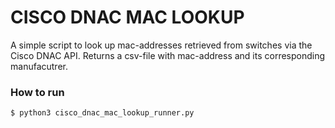 # CISCO DNAC MAC LOOKUP

A simple script to look up mac-addresses retrieved from switches via the Cisco DNAC API.
Returns a csv-file with mac-address and its corresponding manufacutrer.

### How to run
```
$ python3 cisco_dnac_mac_lookup_runner.py

```